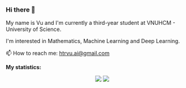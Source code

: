 ### Hi there 👋 

My name is Vu and I'm currently a third-year student at VNUHCM - University of Science.

I'm interested in Mathematics, Machine Learning and Deep Learning.

📫 How to reach me: htrvu.ai@gmail.com

**My statistics:**

<!-- ![htrvu's GitHub stats](https://github-readme-stats.vercel.app/api?username=htrvu&show_icons=true&theme=default&count_private=true) -->

<!-- [![Top Langs](https://github-readme-stats.vercel.app/api/top-langs/?username=htrvu&layout=compact)](https://github.com/anuraghazra/github-readme-stats) -->

<p align="center">
<!--   <img src="https://github.com/htrvu/github-stats/blob/master/generated/overview.svg" /> -->
  <img src="https://github-readme-stats.vercel.app/api?username=htrvu&show_icons=true&theme=default&count_private=true" />
<!--   <img height="100%" src="https://github.com/htrvu/github-stats/blob/master/generated/languages.svg" />   -->
  <img src="https://github-readme-stats.vercel.app/api/top-langs/?username=htrvu&langs_count=10&layout=compact" />
</p>


<!--
- 🔭 I’m currently working on ...
- 🌱 I’m currently learning ...
- 👯 I’m looking to collaborate on ...
- 🤔 I’m looking for help with ...
- 💬 Ask me about ...
- 📫 How to reach me: ...
- 😄 Pronouns: ...
- ⚡ Fun fact: ...
-->
